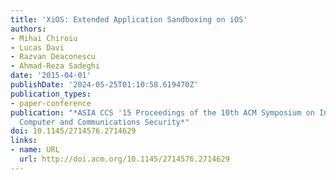 ```yaml
---
title: 'XiOS: Extended Application Sandboxing on iOS'
authors:
- Mihai Chiroiu
- Lucas Davi
- Razvan Deaconescu
- Ahmad-Reza Sadeghi
date: '2015-04-01'
publishDate: '2024-05-25T01:10:58.619470Z'
publication_types:
- paper-conference
publication: "*ASIA CCS '15 Proceedings of the 10th ACM Symposium on Information,
  Computer and Communications Security*"
doi: 10.1145/2714576.2714629
links:
- name: URL
  url: http://doi.acm.org/10.1145/2714576.2714629
---
```

